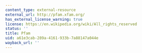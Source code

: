 ```yaml
---
content_type: external-resource
external_url: http://pfam.xfam.org/
has_external_license_warning: true
license: https://en.wikipedia.org/wiki/All_rights_reserved
status: ''
title: Pfam
uid: a61e3cab-289a-4161-933b-7a88147a044e
wayback_url: ''
---
```

